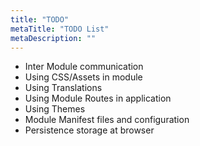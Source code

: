 ```yaml
---
title: "TODO"
metaTitle: "TODO List"
metaDescription: ""
---
```


* Inter Module communication
* Using CSS/Assets in module
* Using Translations
* Using Module Routes in application
* Using Themes
* Module Manifest files and configuration
* Persistence storage at browser 